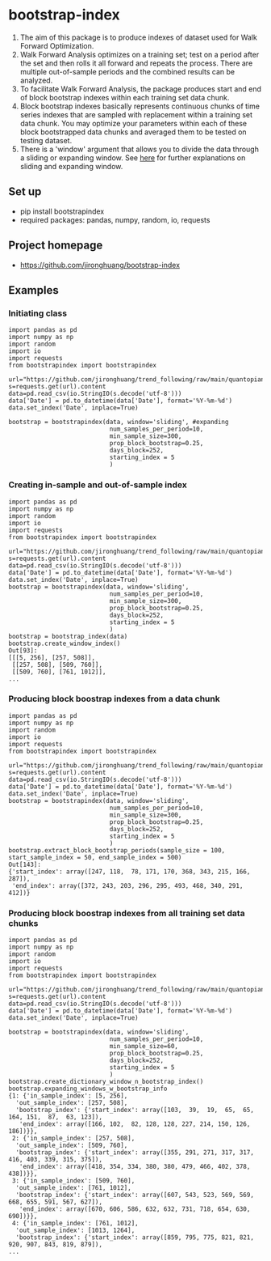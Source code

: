 # bootstrap-index

1. The aim of this package is to produce indexes of dataset used for Walk Forward Optimization.
2. Walk Forward Analysis optimizes on a training set; test on a period after the set and then rolls it all forward and repeats the process. There are multiple out-of-sample periods and the combined results can be analyzed.
3. To facilitate Walk Forward Analysis, the package produces start and end of block bootstrap indexes within each training set data chunk.
4. Block bootstrap indexes basically represents continuous chunks of time series indexes that are sampled with replacement within a training set data chunk. You may optimize your parameters within each of these block bootstrapped data chunks and averaged them to be tested on testing dataset. 
5. There is a 'window' argument that allows you to divide the data through a sliding or expanding window. See <a href="https://stackoverflow.com/questions/59854723/backtesting-which-is-better-sliding-window-or-expanding-window#:~:text=When%20you%20come%20up%20to,the%20Expanding%20Window%20form%20better.">here</a> for further explanations on sliding and expanding window.

## Set up

- pip install bootstrapindex
- required packages: pandas, numpy, random, io, requests

## Project homepage

- https://github.com/jironghuang/bootstrap-index

## Examples

### Initiating class

```
import pandas as pd
import numpy as np
import random
import io
import requests
from bootstrapindex import bootstrapindex

url="https://github.com/jironghuang/trend_following/raw/main/quantopian_data/futures_incl_2016.csv"
s=requests.get(url).content
data=pd.read_csv(io.StringIO(s.decode('utf-8')))    
data['Date'] = pd.to_datetime(data['Date'], format='%Y-%m-%d')
data.set_index('Date', inplace=True)    

bootstrap = bootstrapindex(data, window='sliding', #expanding
                            num_samples_per_period=10, 
                            min_sample_size=300, 
                            prop_block_bootstrap=0.25, 
                            days_block=252, 
                            starting_index = 5
                            )   
```
### Creating in-sample and out-of-sample index

```
import pandas as pd
import numpy as np
import random
import io
import requests
from bootstrapindex import bootstrapindex

url="https://github.com/jironghuang/trend_following/raw/main/quantopian_data/futures_incl_2016.csv"
s=requests.get(url).content
data=pd.read_csv(io.StringIO(s.decode('utf-8')))    
data['Date'] = pd.to_datetime(data['Date'], format='%Y-%m-%d')
data.set_index('Date', inplace=True)           
bootstrap = bootstrapindex(data, window='sliding', 
                            num_samples_per_period=10, 
                            min_sample_size=300, 
                            prop_block_bootstrap=0.25, 
                            days_block=252, 
                            starting_index = 5
                            )        
bootstrap = bootstrap_index(data)
bootstrap.create_window_index()
Out[93]: 
[[[5, 256], [257, 508]],
 [[257, 508], [509, 760]],
 [[509, 760], [761, 1012]],   
...             
```

### Producing block boostrap indexes from a data chunk

```
import pandas as pd
import numpy as np
import random
import io
import requests
from bootstrapindex import bootstrapindex

url="https://github.com/jironghuang/trend_following/raw/main/quantopian_data/futures_incl_2016.csv"
s=requests.get(url).content
data=pd.read_csv(io.StringIO(s.decode('utf-8')))    
data['Date'] = pd.to_datetime(data['Date'], format='%Y-%m-%d')
data.set_index('Date', inplace=True)       
bootstrap = bootstrapindex(data, window='sliding', 
                            num_samples_per_period=10, 
                            min_sample_size=300, 
                            prop_block_bootstrap=0.25, 
                            days_block=252, 
                            starting_index = 5
                            )        
bootstrap.extract_block_bootstrap_periods(sample_size = 100, start_sample_index = 50, end_sample_index = 500)
Out[143]: 
{'start_index': array([247, 118,  78, 171, 170, 368, 343, 215, 166, 287]),
 'end_index': array([372, 243, 203, 296, 295, 493, 468, 340, 291, 412])}  
```


### Producing block boostrap indexes from all training set data chunks

```
import pandas as pd
import numpy as np
import random
import io
import requests
from bootstrapindex import bootstrapindex

url="https://github.com/jironghuang/trend_following/raw/main/quantopian_data/futures_incl_2016.csv"
s=requests.get(url).content
data=pd.read_csv(io.StringIO(s.decode('utf-8')))    
data['Date'] = pd.to_datetime(data['Date'], format='%Y-%m-%d')
data.set_index('Date', inplace=True)    

bootstrap = bootstrapindex(data, window='sliding', 
                            num_samples_per_period=10, 
                            min_sample_size=60, 
                            prop_block_bootstrap=0.25, 
                            days_block=252, 
                            starting_index = 5
                            )
bootstrap.create_dictionary_window_n_bootstrap_index()
bootstrap.expanding_windows_w_bootstrap_info   
{1: {'in_sample_index': [5, 256],
  'out_sample_index': [257, 508],
  'bootstrap_index': {'start_index': array([103,  39,  19,  65,  65, 164, 151,  87,  63, 123]),
   'end_index': array([166, 102,  82, 128, 128, 227, 214, 150, 126, 186])}},
 2: {'in_sample_index': [257, 508],
  'out_sample_index': [509, 760],
  'bootstrap_index': {'start_index': array([355, 291, 271, 317, 317, 416, 403, 339, 315, 375]),
   'end_index': array([418, 354, 334, 380, 380, 479, 466, 402, 378, 438])}},
 3: {'in_sample_index': [509, 760],
  'out_sample_index': [761, 1012],
  'bootstrap_index': {'start_index': array([607, 543, 523, 569, 569, 668, 655, 591, 567, 627]),
   'end_index': array([670, 606, 586, 632, 632, 731, 718, 654, 630, 690])}},
 4: {'in_sample_index': [761, 1012],
  'out_sample_index': [1013, 1264],
  'bootstrap_index': {'start_index': array([859, 795, 775, 821, 821, 920, 907, 843, 819, 879]),    
...
```
